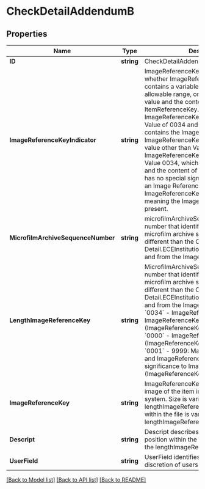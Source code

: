 # CheckDetailAddendumB

## Properties

Name | Type | Description | Notes
------------ | ------------- | ------------- | -------------
**ID** | **string** | CheckDetailAddendumB ID | [optional] 
**ImageReferenceKeyIndicator** | **string** | ImageReferenceKeyIndicator identifies whether ImageReferenceKeyLength contains a variable value within the allowable range, or contains a defined value and the content is ItemReferenceKey.  * &#x60;0&#x60; - ImageReferenceKeyIndicator has Defined Value of 0034 and ImageReferenceKey contains the Image Reference Key. * &#x60;1&#x60;- ImageReferenceKeyIndicator contains a value other than Value 0034; or ImageReferenceKeyIndicator contains Value 0034, which is not a Defined Value, and the content of ImageReferenceKey has no special significance with regards to an Image Reference Key; or ImageReferenceKeyIndicator is 0000, meaning the ImageReferenceKey is not present.  | [optional] 
**MicrofilmArchiveSequenceNumber** | **string** | microfilmArchiveSequenceNumber is a number that identifies the item in the microfilm archive system; it may be different than the Check Detail.ECEInstitutionItemSequenceNumber and from the ImageReferenceKey. | 
**LengthImageReferenceKey** | **string** | MicrofilmArchiveSequenceNumber A number that identifies the item in the microfilm archive system; it may be different than the Check Detail.ECEInstitutionItemSequenceNumber and from the ImageReferenceKey.  * &#x60;0034&#x60; - ImageReferenceKey contains the ImageReferenceKey (ImageReferenceKeyIndicator is 0). * &#x60;0000&#x60; - ImageReferenceKey not present (ImageReferenceKeyIndicator is 1). * &#x60;0001&#x60; - 9999: May include Value 0034, and ImageReferenceKey has no special significance to Image Reference Key (ImageReferenceKey is 1).  | [optional] 
**ImageReferenceKey** | **string** | ImageReferenceKey is used to find the image of the item in the image data system.  Size is variable based on lengthImageReferenceKey. The position within the file is variable based on the lengthImageReferenceKey.  | [optional] 
**Descript** | **string** | Descript describes the transaction.  The position within the file is variable based on the lengthImageReferenceKey. | [optional] 
**UserField** | **string** | UserField identifies a field used at the discretion of users of the standard. | [optional] 

[[Back to Model list]](../README.md#documentation-for-models) [[Back to API list]](../README.md#documentation-for-api-endpoints) [[Back to README]](../README.md)


